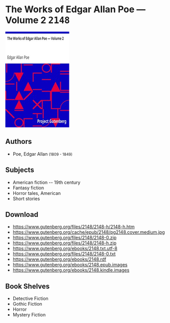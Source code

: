# The Works of Edgar Allan Poe — Volume 2 <kbd>2148</kbd>

![](./cover.medium.jpg "")

## Authors


 - Poe, Edgar Allan <small>(1809 - 1849)</small>

## Subjects


 - American fiction -- 19th century
 - Fantasy fiction
 - Horror tales, American
 - Short stories

## Download


 - https://www.gutenberg.org/files/2148/2148-h/2148-h.htm
 - https://www.gutenberg.org/cache/epub/2148/pg2148.cover.medium.jpg
 - https://www.gutenberg.org/files/2148/2148-0.zip
 - https://www.gutenberg.org/files/2148/2148-h.zip
 - https://www.gutenberg.org/ebooks/2148.txt.utf-8
 - https://www.gutenberg.org/files/2148/2148-0.txt
 - https://www.gutenberg.org/ebooks/2148.rdf
 - https://www.gutenberg.org/ebooks/2148.epub.images
 - https://www.gutenberg.org/ebooks/2148.kindle.images

## Book Shelves


 - Detective Fiction
 - Gothic Fiction
 - Horror
 - Mystery Fiction

